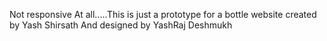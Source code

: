 Not responsive At all.....This is just a prototype for a bottle website created by Yash Shirsath And designed by YashRaj Deshmukh
